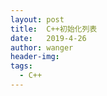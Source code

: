 ```yaml
---
layout: post
title:  C++初始化列表
date:   2019-4-26
author: wanger
header-img: 
tags: 
  - C++
---
```


